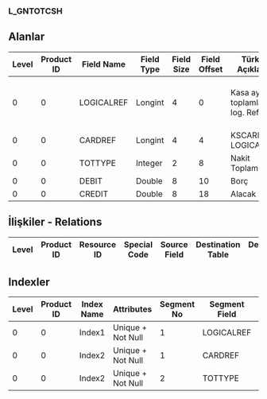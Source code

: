 ### L_GNTOTCSH

## Alanlar

**Level**|**Product ID**|**Field Name**|**Field Type**|**Field Size**|**Field Offset**|**Türkçe Açıklama**|**Expression**
-----|-----|-----|-----|-----|-----|-----|-----
0|0|LOGICALREF|Longint|4|0|Kasa aylık toplamları log. Ref.|Safe Deposit Monthly Totals Logical Reference
0|0|CARDREF|Longint|4|4|KSCARD LOGICALREF|KSCARD LOGICALREF
0|0|TOTTYPE|Integer|2|8|Nakit Toplam Türü|Cash Total Type
0|0|DEBIT|Double|8|10|Borç|Debit
0|0|CREDIT|Double|8|18|Alacak|Credit

## İlişkiler - Relations
**Level**|**Product ID**|**Resource ID**|**Special Code**|**Source Field**|**Destination Table**|**Destination Field**|**Relation Type**|**Extra Condition**
-----|-----|-----|-----|-----|-----|-----|-----|-----

## Indexler
**Level**|**Product ID**|**Index Name**|**Attributes**|**Segment No**|**Segment Field**|**Sense**
-----|-----|-----|-----|-----|-----|-----
0|0|Index1|Unique + Not Null|1|LOGICALREF|Ascending
0|0|Index2|Unique + Not Null|1|CARDREF|Ascending
0|0|Index2|Unique + Not Null|2|TOTTYPE|Ascending
